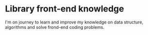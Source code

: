 # Library front-end knowledge

I'm on journey to learn and improve my knowledge on data structure, algorithms and solve frond-end coding problems.
